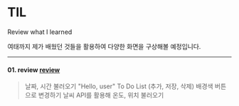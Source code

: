 # TIL
Review what I learned

여태까지 제가 배웠던 것들을 활용하여 다양한 화면을 구상해볼 예정입니다.

* * *

#### 01. review [review](https://github.com/howdy-mj/TIL/tree/master/review)
> 날짜, 시간 불러오기
> "Hello, user"
> To Do List (추가, 저장, 삭제)
> 배경색 버튼으로 변경하기
> 날씨 API를 활용해 온도, 위치 불러오기
